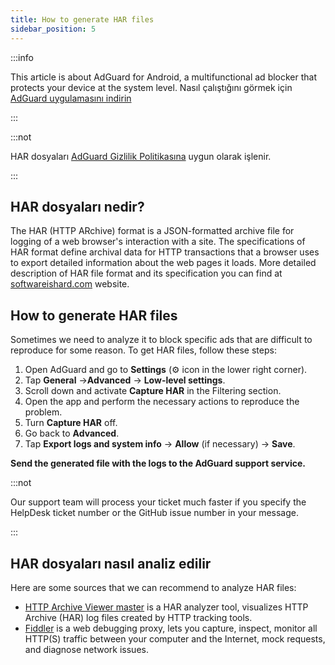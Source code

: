 ```yaml
---
title: How to generate HAR files
sidebar_position: 5
---
```


:::info

This article is about AdGuard for Android, a multifunctional ad blocker that protects your device at the system level. Nasıl çalıştığını görmek için [AdGuard uygulamasını indirin](https://agrd.io/download-kb-adblock)

:::

:::not

HAR dosyaları [AdGuard Gizlilik Politikasına](https://adguard.com/en/privacy.html) uygun olarak işlenir.

:::

## HAR dosyaları nedir?

The HAR (HTTP ARchive) format is a JSON-formatted archive file for logging of a web browser's interaction with a site. The specifications of HAR format define archival data for HTTP transactions that a browser uses to export detailed information about the web pages it loads. More detailed description of HAR file format and its specification you can find at [softwareishard.com](http://www.softwareishard.com/blog/har-12-spec/) website.

## How to generate HAR files

Sometimes we need to analyze it to block specific ads that are difficult to reproduce for some reason. To get HAR files, follow these steps:

1. Open AdGuard and go to **Settings** (⚙ icon in the lower right corner).
2. Tap **General** →**Advanced** → **Low-level settings**.
3. Scroll down and activate **Capture HAR** in the Filtering section.
4. Open the app and perform the necessary actions to reproduce the problem.
5. Turn **Capture HAR** off.
6. Go back to **Advanced**.
7. Tap **Export logs and system info** → **Allow** (if necessary) → **Save**.

**Send the generated file with the logs to the AdGuard support service.**

:::not

Our support team will process your ticket much faster if you specify the HelpDesk ticket number or the GitHub issue number in your message.

:::

## HAR dosyaları nasıl analiz edilir

Here are some sources that we can recommend to analyze HAR files:

- [HTTP Archive Viewer master](https://gitgrimbo.github.io/harviewer/master/) is a HAR analyzer tool, visualizes HTTP Archive (HAR) log files created by HTTP tracking tools.
- [Fiddler](https://www.telerik.com/fiddler) is a web debugging proxy, lets you capture, inspect, monitor all HTTP(S) traffic between your computer and the Internet, mock requests, and diagnose network issues.
